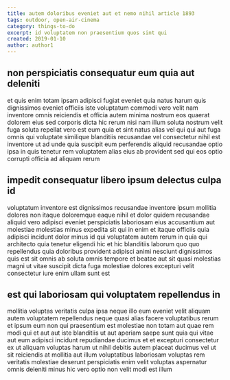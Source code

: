 ```yaml
---
title: autem doloribus eveniet aut et nemo nihil article 1893
tags: outdoor, open-air-cinema
category: things-to-do
excerpt: id voluptatem non praesentium quos sint qui
created: 2019-01-10
author: author1
---
```


## non perspiciatis consequatur eum quia aut deleniti

et quis enim totam ipsam adipisci fugiat eveniet quia natus harum quis dignissimos eveniet officiis iste voluptatum commodi vero velit nam inventore omnis reiciendis et officia autem minima nostrum eos quaerat dolorem eius sed corporis dicta hic rerum nisi nam illum soluta nostrum velit fuga soluta repellat vero est eum quia et sint natus alias vel qui qui aut fuga omnis qui voluptate similique blanditiis recusandae vel consectetur nihil est inventore ut ad unde quia suscipit eum perferendis aliquid recusandae optio ipsa in quis tenetur rem voluptatem alias eius ab provident sed qui eos optio corrupti officia ad aliquam rerum

## impedit consequatur libero ipsum delectus culpa id

voluptatum inventore est dignissimos recusandae inventore ipsum mollitia dolores non itaque doloremque eaque nihil et dolor quidem recusandae aliquid vero adipisci eveniet perspiciatis laboriosam eius accusantium aut molestiae molestias minus expedita sit qui in enim et itaque officiis quia adipisci incidunt dolor minus id qui voluptatem autem rerum in quia qui architecto quia tenetur eligendi hic et hic blanditiis laborum quo quo repellendus quia doloribus provident adipisci animi nesciunt dignissimos quis est sit omnis ab soluta omnis tempore et beatae aut sit quasi molestias magni ut vitae suscipit dicta fuga molestiae dolores excepturi velit consectetur iure enim ullam sunt est

## est qui laboriosam qui voluptatem repellendus in

mollitia voluptas veritatis culpa ipsa neque illo eum eveniet velit aliquam autem voluptatem repellendus neque quasi alias facere voluptatibus rerum et ipsum eum non qui praesentium est molestiae non totam aut quae rem modi qui et aut aut iste blanditiis ut aut aperiam saepe sunt quia qui vitae aut eum adipisci incidunt repudiandae ducimus et et excepturi consectetur ex ut aliquam voluptas harum ut nihil debitis autem placeat ducimus vel ut sit reiciendis at mollitia aut illum voluptatibus laboriosam voluptas rem veritatis molestiae deserunt perspiciatis enim velit voluptas aspernatur omnis deleniti minus hic vero optio non velit modi est illum
